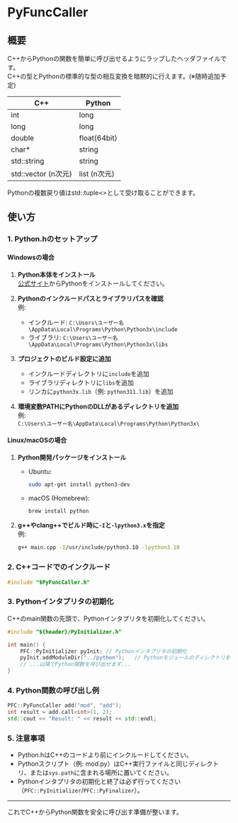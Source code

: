 # PyFuncCaller

## 概要
C++からPythonの関数を簡単に呼び出せるようにラップしたヘッダファイルです。  
C++の型とPythonの標準的な型の相互変換を暗黙的に行えます。(※随時追加予定)

| C++ | Python |
| --- | --- |
| int | long |
| long | long |
| double | float(64bit) |
| char* | string |
| std::string | string |
| std::vector (n次元) | list (n次元) |

Pythonの複数戻り値はstd::tuple<>として受け取ることができます。

## 使い方

### 1. Python.hのセットアップ

#### Windowsの場合

1. **Python本体をインストール**  
   [公式サイト](https://www.python.org/downloads/)からPythonをインストールしてください。

2. **Pythonのインクルードパスとライブラリパスを確認**  
   例:  
   - インクルード: `C:\Users\ユーザー名\AppData\Local\Programs\Python\Python3x\include`
   - ライブラリ: `C:\Users\ユーザー名\AppData\Local\Programs\Python\Python3x\libs`

3. **プロジェクトのビルド設定に追加**  
   - インクルードディレクトリに`include`を追加
   - ライブラリディレクトリに`libs`を追加
   - リンカに`python3x.lib`（例: `python311.lib`）を追加

4. **環境変数PATHにPythonのDLLがあるディレクトリを追加**  
   例:  
   `C:\Users\ユーザー名\AppData\Local\Programs\Python\Python3x\`

#### Linux/macOSの場合

1. **Python開発パッケージをインストール**  
   - Ubuntu:  
     ```sh
     sudo apt-get install python3-dev
     ```
   - macOS (Homebrew):  
     ```sh
     brew install python
     ```

2. **g++やclang++でビルド時に`-I`と`-lpython3.x`を指定**  
   例:  
   ```sh
   g++ main.cpp -I/usr/include/python3.10 -lpython3.10
   ```

### 2. C++コードでのインクルード

```cpp
#include "$PyFuncCaller.h"
```

### 3. Pythonインタプリタの初期化

C++のmain関数の先頭で、Pythonインタプリタを初期化してください。

```cpp
#include "${header}/PyInitializer.h"

int main() {
    PFC::PyInitializer pyInit; // Pythonインタプリタの初期化
    pyInit.addModuleDir("../python");   // Pythonモジュールのディレクトリを追加
    // ...以降でPython関数を呼び出せます...
}
```

### 4. Python関数の呼び出し例

```cpp
PFC::PyFuncCaller add("mod", "add");
int result = add.call<int>(1, 2);
std::cout << "Result: " << result << std::endl;
```

### 5. 注意事項

- Python.hはC++のコードより前にインクルードしてください。
- Pythonスクリプト（例: mod.py）はC++実行ファイルと同じディレクトリ、または`sys.path`に含まれる場所に置いてください。
- Pythonインタプリタの初期化と終了は必ず行ってください（`PFC::PyInitializer`/`PFC::PyFinalizer`）。

---

これでC++からPython関数を安全に呼び出す準備が整います。